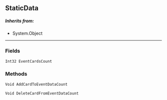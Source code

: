 ## StaticData
> 
##### Inherits from:
 - System.Object
---
### Fields
```cs
Int32 EventCardsCount
```

### Methods
```cs
Void AddCardToEventDataCount
```
```cs
Void DeleteCardFromEventDataCount
```

